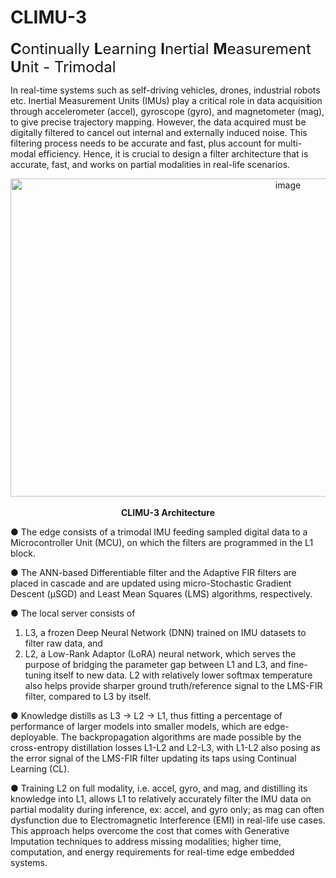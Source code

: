 # CLIMU-3

<font size="5"><b>C</b>ontinually <b>L</b>earning <b>I</b>nertial <b>M</b>easurement <b>U</b>nit - Trimodal</font>

In real-time systems such as self-driving vehicles, drones, industrial robots etc. Inertial Measurement Units (IMUs) play a critical role in data acquisition through accelerometer (accel), gyroscope (gyro), and magnetometer (mag), to give precise trajectory mapping. However, the data acquired must be digitally filtered to cancel out internal and externally induced noise. This filtering process needs to be accurate and fast, plus account for multi-modal efficiency. Hence, it is crucial to design a filter architecture that is accurate, fast, and works on partial modalities in real-life scenarios.



<p align="center">
  <img width="872" height="509" alt="image" src="https://github.com/user-attachments/assets/ba7c26a4-ad41-44e8-b20a-d4efb308c115" />
  <br><br>
  <strong>CLIMU-3 Architecture</strong>
</p>



● The edge consists of a trimodal IMU feeding sampled digital data to a Microcontroller Unit (MCU), on which the filters are programmed in the L1 block.

● The ANN-based Differentiable filter and the Adaptive FIR filters are placed in cascade and are updated using micro-Stochastic Gradient Descent (μSGD) and Least Mean Squares (LMS) algorithms, respectively.

● The local server consists of 
1. L3, a frozen Deep Neural Network (DNN) trained on IMU datasets to filter raw data, and
2. L2, a Low-Rank Adaptor (LoRA) neural network, which serves the purpose of bridging the parameter gap between L1 and L3, and fine-tuning itself to new data.
L2 with relatively lower softmax temperature also helps provide sharper ground truth/reference signal to the LMS-FIR filter, compared to L3 by itself.

● Knowledge distills as L3 → L2 → L1, thus fitting a percentage of performance of larger models into smaller models, which are edge-deployable. The backpropagation algorithms are made possible by the cross-entropy distillation losses L1-L2 and L2-L3, with L1-L2 also posing as the error signal of the LMS-FIR filter updating its taps using Continual Learning (CL).

● Training L2 on full modality, i.e. accel, gyro, and mag, and distilling its knowledge into L1, allows L1 to relatively accurately filter the IMU data on partial modality during inference, ex: accel, and gyro only; as mag can often dysfunction due to Electromagnetic Interference (EMI) in real-life use cases. This approach helps overcome the cost that comes with Generative Imputation techniques to address missing modalities; higher time, computation, and energy requirements for real-time edge embedded systems.
